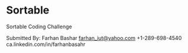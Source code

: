 # Sortable
Sortable Coding Challenge

Submitted By:
Farhan Bashar
farhan_iut@yahoo.com
+1-289-698-4540
ca.linkedin.com/in/farhanbasahr
